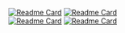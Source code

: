 [![Readme Card](https://github-readme-stats.vercel.app/api/pin/?username=recoskie&repo=JDasm)](https://github.com/Recoskie/JDasm)
[![Readme Card](https://github-readme-stats.vercel.app/api/pin/?username=recoskie&repo=core)](https://github.com/Recoskie/core)<br />
[![Readme Card](https://github-readme-stats.vercel.app/api/pin/?username=recoskie&repo=Fl64)](https://github.com/Recoskie/Fl64)
[![Readme Card](https://github-readme-stats.vercel.app/api/pin/?username=recoskie&repo=AI-Matrix)](https://github.com/Recoskie/AI-Matrix)
